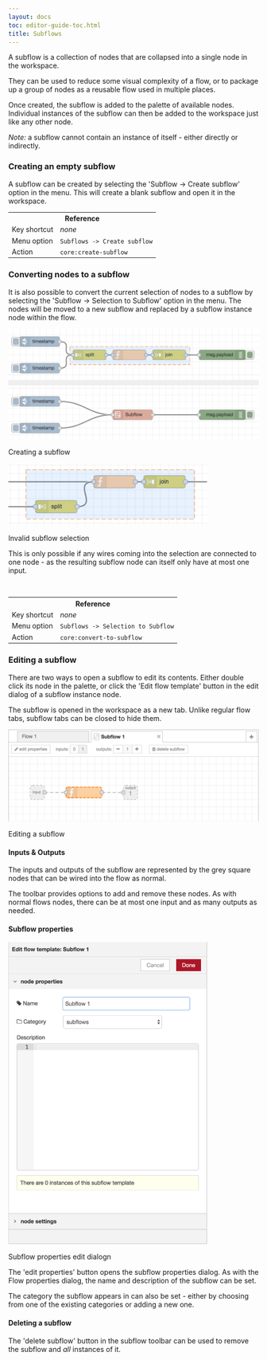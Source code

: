 ```yaml
---
layout: docs
toc: editor-guide-toc.html
title: Subflows
---
```


A subflow is a collection of nodes that are collapsed into a single node in the workspace.

They can be used to reduce some visual complexity of a flow, or to package up
a group of nodes as a reusable flow used in multiple places.

Once created, the subflow is added to the palette of available nodes. Individual
instances of the subflow can then be added to the workspace just like any other node.

*Note:* a subflow cannot contain an instance of itself - either directly or indirectly.

### Creating an empty subflow

A subflow can be created by selecting the 'Subflow -> Create subflow' option in
the menu. This will create a blank subflow and open it in the workspace.

<table class="action-ref inline">
 <tr><th colspan="2">Reference</th></tr>
 <tr><td>Key shortcut</td><td><i>none</i></td></tr>
 <tr><td>Menu option</td><td><code>Subflows -&gt; Create subflow</code></td></tr>
 <tr><td>Action</td><td><code>core:create-subflow</code></td></tr>
</table>

### Converting nodes to a subflow

It is also possible to convert the current selection of nodes to a subflow by
selecting the 'Subflow -> Selection to Subflow' option in the menu. The nodes
will be moved to a new subflow and replaced by a subflow instance node within the
flow.

<div class="figure">
  <img src="../images/editor-subflow-create-selection.png" alt="Creating a subflow">
  <p class="caption">Creating a subflow</p>
</div>

<div style="width:400px" class="figure align-right">
  <img src="../images/editor-subflow-invalid-selection.png" alt="Invalid subflow selection">
  <p class="caption">Invalid subflow selection</p>
</div>

This is only possible if any wires coming into the selection are connected to one
node - as the resulting subflow node can itself only have at most one input.

<br style="clear: both" />

<table class="action-ref inline">
 <tr><th colspan="2">Reference</th></tr>
 <tr><td>Key shortcut</td><td><i>none</i></td></tr>
 <tr><td>Menu option</td><td><code>Subflows -&gt; Selection to Subflow</code></td></tr>
 <tr><td>Action</td><td><code>core:convert-to-subflow</code></td></tr>
</table>


### Editing a subflow

There are two ways to open a subflow to edit its contents. Either double click
its node in the palette, or click the 'Edit flow template' button in the edit
dialog of a subflow instance node.

The subflow is opened in the workspace as a new tab. Unlike regular flow tabs,
subflow tabs can be closed to hide them.

<div class="figure">
  <img src="../images/editor-edit-subflow.png" alt="Editing a subflow">
  <p class="caption">Editing a subflow</p>
</div>

#### Inputs & Outputs

The inputs and outputs of the subflow are represented by the grey square nodes that
can be wired into the flow as normal.

The toolbar provides options to add and remove these nodes. As with normal
flows nodes, there can be at most one input and as many outputs as needed.

#### Subflow properties

<div style="width:400px" class="figure align-right">
  <img src="../images/editor-edit-subflow-properties.png" alt="Subflow properties edit dialog">
  <p class="caption">Subflow properties edit dialogn</p>
</div>


The 'edit properties' button opens the subflow properties dialog. As with the Flow
properties dialog, the name and description of the subflow can be set.

The category the subflow appears in can also be set - either by choosing from one
of the existing categories or adding a new one.

#### Deleting a subflow

The 'delete subflow' button in the subflow toolbar can be used to remove the subflow
and *all* instances of it.
